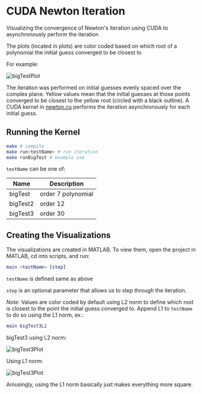 # CUDA Newton Iteration

Visualizing the convergence of Newton's iteration using CUDA to asynchronously perform the iteration

The plots (located in plots) are color coded based on which root of a polynomial the initial guess converged to be closest to

For example:

![bigTestPlot](plots/bigTestPlot.JPG)

The iteration was performed on initial guesses evenly spaced over the complex plane. Yellow values mean that the initial guesses at those points converged to be closest to the yellow root (circled with a black outline). A CUDA kernel in [newton.cu](src/newton.cu) performs the iteration asynchronously for each initial guess.

## Running the Kernel

```bash
make # compile
make run<testName> # run iteration
make runBigTest # example use
```

`testName` can be one of:

| Name | Description |
|--|--|
| bigTest| order 7 polynomial |
| bigTest2 | order 12 |
| bigTest3 | order 30 |

## Creating the Visualizations

The visualizations are created in MATLAB. To view them, open the project in MATLAB, cd into scripts, and run:

```matlab
main <testName> [step]
```

`testName` is defined same as above

`step` is an optional parameter that allows us to step through the iteration.

*Note*: Values are color coded by default using L2 norm to define which root is closest to the point the initial guess converged to. Append L1 to `testName` to do so using the L1 norm, ex.:

```matlab
main bigTest3L1
```

bigTest3 using L2 norm:


![bigTest3Plot](plots/bigTest3Plot.JPG)

Using L1 norm:

![bigTest3Plot](plots/bigTest3L1Plot.JPG)

Amusingly, using the L1 norm basically just makes everything more square.
